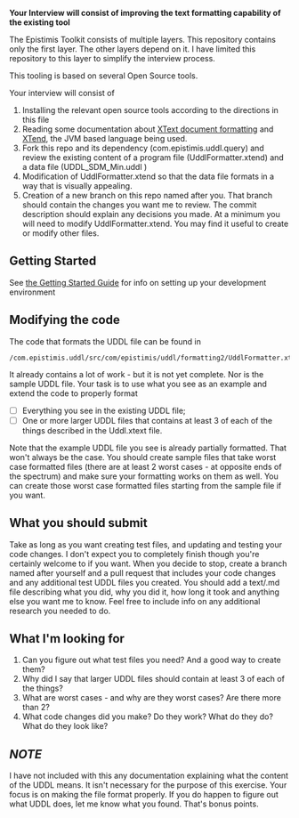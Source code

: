 
**Your Interview will consist of improving the text formatting capability of the existing tool**

The Epistimis Toolkit consists of multiple layers. This repository contains only the first layer. The other layers
depend on it.  I have limited this repository to this layer to simplify the interview process.

This tooling is based on several Open Source tools. 

Your interview will consist of 
1. Installing the relevant open source tools according to the directions in this file
1. Reading some documentation about [XText document formatting](https://www.eclipse.org/Xtext/documentation/303_runtime_concepts.html#formatting) and [XTend](https://www.eclipse.org/xtend/), the JVM based language being used.
1. Fork this repo and its dependency (com.epistimis.uddl.query) and review the existing content of a program file (UddlFormatter.xtend) and a data file (UDDL_SDM_Min.uddl )
1. Modification of UddlFormatter.xtend so that the data file formats in a way that is visually appealing.
1. Creation of a new branch on this repo named after you. That branch should contain the changes you want me to review.  The commit description should explain any decisions you made. At a minimum you will need to modify UddlFormatter.xtend. You may find it useful to create or modify other files.

## Getting Started
See [the Getting Started Guide](GETTING_STARTED.md) for info on setting up your development environment

## Modifying the code
The code that formats the UDDL file can be found in 
```
/com.epistimis.uddl/src/com/epistimis/uddl/formatting2/UddlFormatter.xtend
```
It already contains a lot of work - but it is not yet complete. Nor is the sample UDDL file.  Your task is to use what you see as an example and extend the code to properly format 
- [ ] Everything you see in the existing UDDL file; 
- [ ] One or more larger UDDL files that contains at least 3 of each of the things described in the Uddl.xtext file.  

Note that the example UDDL file you see is already partially formatted. That won't always be the case. You should create sample files that take worst 
case formatted files (there are at least 2 worst cases - at opposite ends of the spectrum) and make sure your formatting works on them as well. You 
can create those worst case formatted files starting from the sample file if you want.

## What you should submit
Take as long as you want creating test files, and updating and testing your code changes. I don't expect you to completely finish though you're certainly 
welcome to if you want. When you decide to stop, create a branch named after yourself and a pull request that includes your code changes and any additional 
test UDDL files you created. You should add a text/.md file describing what you did, why you did it, how long it took and anything else you want me to know.
Feel free to include info on any additional research you needed to do.

## What I'm looking for

1. Can you figure out what test files you need? And a good way to create them?
1. Why did I say that larger UDDL files should contain at least 3 of each of the things?
1. What are worst cases - and why are they worst cases? Are there more than 2?
1. What code changes did you make? Do they work? What do they do? What do they look like?

## ***NOTE*** 
I have not included with this any documentation explaining what the content of the UDDL means. It isn't necessary for the purpose of this exercise.
Your focus is on making the file format properly.  If you do happen to figure out what UDDL does, let me know what you found. That's bonus points.
